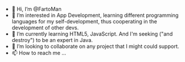 - 👋 Hi, I’m @FartoMan
- 👀 I’m interested in App Development, learning different programming languages for my self-development, thus cooperating in the development of other devs. 
- 🌱 I’m currently learning HTML5, JavaScript. And I'm seeking ("and destroy") to be an expert in Java.
- 💞️ I’m looking to collaborate on any project that I might could support.
- 📫 How to reach me ...

<!---
FartoMan/FartoMan is a ✨ special ✨ repository because its `README.md` (this file) appears on your GitHub profile.
You can click the Preview link to take a look at your changes.
--->
